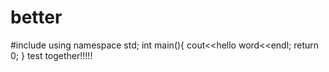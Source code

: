 # better
#include<iostream>
  using namespace std;
  int main(){
   cout<<hello word<<endl;
  return 0;
  }
test together!!!!!
